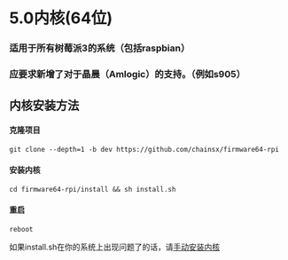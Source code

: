 # 5.0内核(64位)
### 适用于所有树莓派3的系统（包括raspbian）
### 应要求新增了对于晶晨（Amlogic）的支持。（例如s905）

## 内核安装方法

#### 克隆项目
`git clone --depth=1 -b dev https://github.com/chainsx/firmware64-rpi`
#### 安装内核
`cd firmware64-rpi/install && sh install.sh`
#### 重启
`reboot`


如果install.sh在你的系统上出现问题了的话，请[手动安装内核](https://github.com/chainsx/firmware64-rpi/wiki/手动安装内核)

